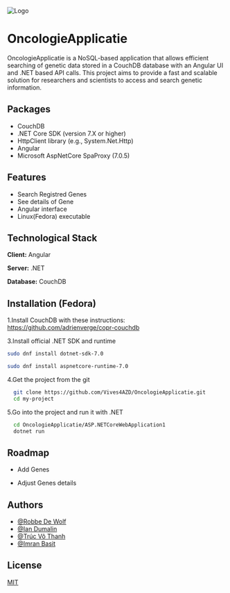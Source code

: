 
![Logo](https://www.azdelta.be/sites/all/themes/azdelta/images/lgo_azDelta.png)


# OncologieApplicatie

OncologieApplicatie is a NoSQL-based application that allows efficient searching of genetic data stored in a CouchDB database with an Angular UI and .NET based API calls. 
This project aims to provide a fast and scalable solution for researchers and scientists to access and search genetic information.



## Packages
- CouchDB
- .NET Core SDK (version 7.X or higher)
- HttpClient library (e.g., System.Net.Http) 
- Angular
- Microsoft AspNetCore SpaProxy (7.0.5)
## Features

- Search Registred Genes
- See details of Gene
- Angular interface
- Linux(Fedora) executable


## Technological Stack

**Client:** Angular

**Server:** .NET

**Database:** CouchDB



## Installation (Fedora)

1.Install CouchDB with these instructions: https://github.com/adrienverge/copr-couchdb

3.Install official .NET SDK and runtime

```bash
sudo dnf install dotnet-sdk-7.0
```

```bash
sudo dnf install aspnetcore-runtime-7.0
```

4.Get the project from the git

```bash
  git clone https://github.com/Vives4AZD/OncologieApplicatie.git 
  cd my-project
```

5.Go into the project and run it with .NET

```bash
  cd OncologieApplicatie/ASP.NETCoreWebApplication1
  dotnet run
```


    
## Roadmap

- Add Genes

- Adjust Genes details



## Authors

- [@Robbe De Wolf](https://github.com/RobbeDeWolf)
- [@Ian Dumalin](https://github.com/iandumalinvives)
- [@Trúc Vô Thanh](https://github.com/vthanhtruc)
- [@Imran Basit](https://github.com/ImranBasit)

## License

[MIT](https://choosealicense.com/licenses/mit/)

